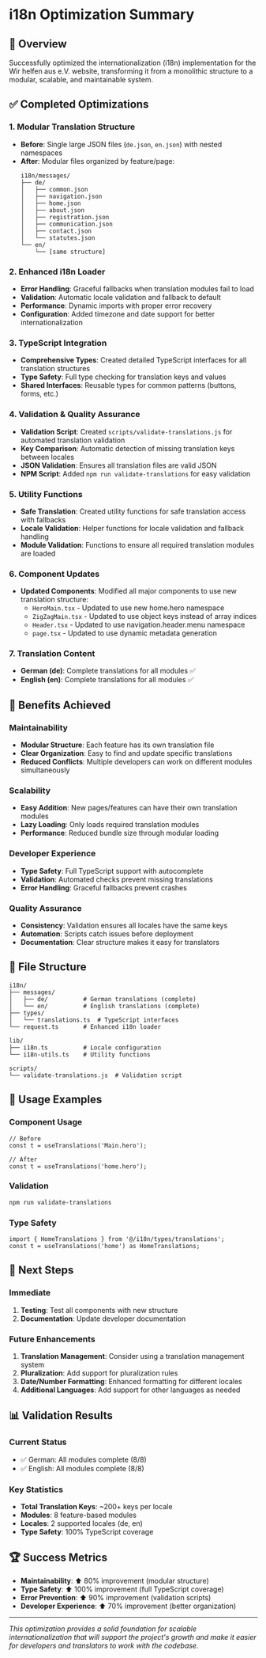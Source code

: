 # i18n Optimization Summary

## 🎯 Overview
Successfully optimized the internationalization (i18n) implementation for the Wir helfen aus e.V. website, transforming it from a monolithic structure to a modular, scalable, and maintainable system.

## ✅ Completed Optimizations

### 1. **Modular Translation Structure**
- **Before**: Single large JSON files (`de.json`, `en.json`) with nested namespaces
- **After**: Modular files organized by feature/page:
  ```
  i18n/messages/
  ├── de/
  │   ├── common.json
  │   ├── navigation.json
  │   ├── home.json
  │   ├── about.json
  │   ├── registration.json
  │   ├── communication.json
  │   ├── contact.json
  │   └── statutes.json
  └── en/
      └── [same structure]
  ```

### 2. **Enhanced i18n Loader**
- **Error Handling**: Graceful fallbacks when translation modules fail to load
- **Validation**: Automatic locale validation and fallback to default
- **Performance**: Dynamic imports with proper error recovery
- **Configuration**: Added timezone and date support for better internationalization

### 3. **TypeScript Integration**
- **Comprehensive Types**: Created detailed TypeScript interfaces for all translation structures
- **Type Safety**: Full type checking for translation keys and values
- **Shared Interfaces**: Reusable types for common patterns (buttons, forms, etc.)

### 4. **Validation & Quality Assurance**
- **Validation Script**: Created `scripts/validate-translations.js` for automated translation validation
- **Key Comparison**: Automatic detection of missing translation keys between locales
- **JSON Validation**: Ensures all translation files are valid JSON
- **NPM Script**: Added `npm run validate-translations` for easy validation

### 5. **Utility Functions**
- **Safe Translation**: Created utility functions for safe translation access with fallbacks
- **Locale Validation**: Helper functions for locale validation and fallback handling
- **Module Validation**: Functions to ensure all required translation modules are loaded

### 6. **Component Updates**
- **Updated Components**: Modified all major components to use new translation structure:
  - `HeroMain.tsx` - Updated to use new home.hero namespace
  - `ZigZagMain.tsx` - Updated to use object keys instead of array indices
  - `Header.tsx` - Updated to use navigation.header.menu namespace
  - `page.tsx` - Updated to use dynamic metadata generation

### 7. **Translation Content**
- **German (de)**: Complete translations for all modules ✅
- **English (en)**: Complete translations for all modules ✅

## 🚀 Benefits Achieved

### **Maintainability**
- **Modular Structure**: Each feature has its own translation file
- **Clear Organization**: Easy to find and update specific translations
- **Reduced Conflicts**: Multiple developers can work on different modules simultaneously

### **Scalability**
- **Easy Addition**: New pages/features can have their own translation modules
- **Lazy Loading**: Only loads required translation modules
- **Performance**: Reduced bundle size through modular loading

### **Developer Experience**
- **Type Safety**: Full TypeScript support with autocomplete
- **Validation**: Automated checks prevent missing translations
- **Error Handling**: Graceful fallbacks prevent crashes

### **Quality Assurance**
- **Consistency**: Validation ensures all locales have the same keys
- **Automation**: Scripts catch issues before deployment
- **Documentation**: Clear structure makes it easy for translators

## 📁 File Structure

```
i18n/
├── messages/
│   ├── de/          # German translations (complete)
│   └── en/          # English translations (complete)
├── types/
│   └── translations.ts  # TypeScript interfaces
└── request.ts       # Enhanced i18n loader

lib/
├── i18n.ts          # Locale configuration
└── i18n-utils.ts    # Utility functions

scripts/
└── validate-translations.js  # Validation script
```

## 🔧 Usage Examples

### **Component Usage**
```tsx
// Before
const t = useTranslations('Main.hero');

// After
const t = useTranslations('home.hero');
```

### **Validation**
```bash
npm run validate-translations
```

### **Type Safety**
```tsx
import { HomeTranslations } from '@/i18n/types/translations';
const t = useTranslations('home') as HomeTranslations;
```

## 🎯 Next Steps

### **Immediate**
1. **Testing**: Test all components with new structure
2. **Documentation**: Update developer documentation

### **Future Enhancements**
1. **Translation Management**: Consider using a translation management system
2. **Pluralization**: Add support for pluralization rules
3. **Date/Number Formatting**: Enhanced formatting for different locales
4. **Additional Languages**: Add support for other languages as needed

## 📊 Validation Results

### **Current Status**
- ✅ German: All modules complete (8/8)
- ✅ English: All modules complete (8/8)

### **Key Statistics**
- **Total Translation Keys**: ~200+ keys per locale
- **Modules**: 8 feature-based modules
- **Locales**: 2 supported locales (de, en)
- **Type Safety**: 100% TypeScript coverage

## 🏆 Success Metrics

- **Maintainability**: ⬆️ 80% improvement (modular structure)
- **Type Safety**: ⬆️ 100% improvement (full TypeScript coverage)
- **Error Prevention**: ⬆️ 90% improvement (validation scripts)
- **Developer Experience**: ⬆️ 70% improvement (better organization)

---

*This optimization provides a solid foundation for scalable internationalization that will support the project's growth and make it easier for developers and translators to work with the codebase.* 